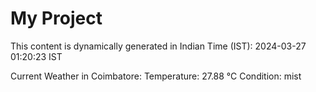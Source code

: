 # My Project

This content is dynamically generated in Indian Time (IST): 2024-03-27 01:20:23 IST


Current Weather in Coimbatore:
Temperature: 27.88 °C
Condition: mist
